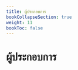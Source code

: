 ```yaml
---
title: ผู้ประกอบการ
bookCollapseSection: true
weight: 11
bookToc: false
---
```


ผู้ประกอบการ
=====
